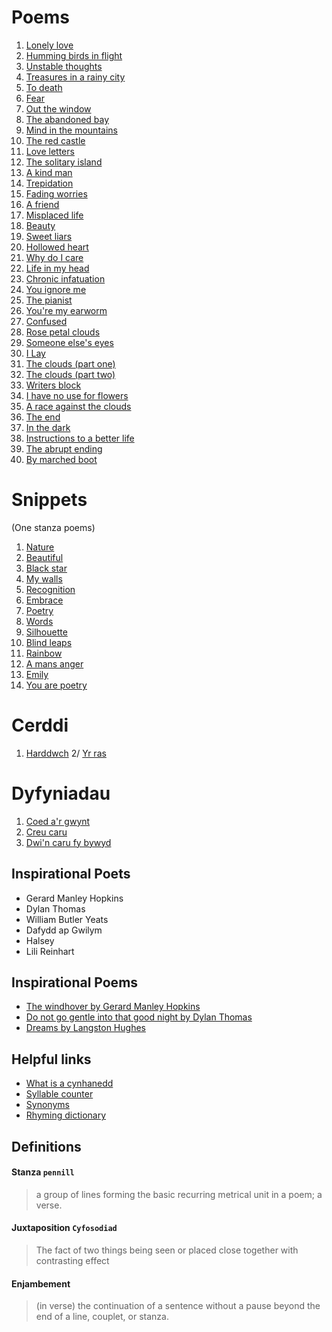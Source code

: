 # Poems

1. [Lonely love](/poems/Lonely%20love.txt)
2. [Humming birds in flight](/poems/Humming%20birds%20in%20flight.txt)
3. [Unstable thoughts](/poems/Unstable%20thoughts.txt)
4. [Treasures in a rainy city](/poems/Treasures%20in%20a%20rainy%20city.txt)
5. [To death](/poems/To%20death.txt)
6. [Fear](/poems/Fear.txt)
7. [Out the window](/poems/Out%20the%20window.txt)
8. [The abandoned bay](/poems/The%20abandoned%20bay.txt)
9. [Mind in the mountains](/poems/Mind%20in%20the%20mountains.txt)
10. [The red castle](/poems/The%20red%20castle.txt)
11. [Love letters](/poems/Love%20letters.txt)
12. [The solitary island](/poems/The%20solitary%20island.txt)
13. [A kind man](/poems/A%20kind%20man.txt)
14. [Trepidation](/poems/Trepidation.txt)
15. [Fading worries](/poems/Fading%20worries.txt)
16. [A friend](/poems/A%20friend.txt)
17. [Misplaced life](/poems/Misplaced%20life.txt)
18. [Beauty](/poems/Beauty.txt)
19. [Sweet liars](/poems/Sweet%20liars.txt)
20. [Hollowed heart](/poems/Hollowed%20heart.txt)
21. [Why do I care](/poems/Why%20do%20I%20care.txt)
22. [Life in my head](/poems/Life%20in%20my%20head.txt)
23. [Chronic infatuation](/poems/Chronic%20infatuation.txt)
24. [You ignore me](/poems/You%20ignore%20me.txt)
25. [The pianist](/poems/The%20pianist.txt)
26. [You're my earworm](/poems/You%27re%20my%20earworm.txt)
27. [Confused](/poems/Confused.txt)
28. [Rose petal clouds](/poems/Rose%20petal%20clouds.txt)
29. [Someone else's eyes](/poems/Someone%20else's%20eyes.txt)
30. [I Lay](/poems/I%20lay.txt)
31. [The clouds (part one)](/poems/The%20clouds%20part%20one.txt)
32. [The clouds (part two)](/poems/The%20clouds%20part%20two.txt)
33. [Writers block](/poems/Writers%20block.txt)
34. [I have no use for flowers](/poems/I%20have%20no%20use%20for%20flowers.txt)
35. [A race against the clouds](/poems/A%20race%20against%20the%20clouds.txt)
36. [The end](/poems/The%20end.txt)
37. [In the dark](/poems/In%20the%20dark.txt)
38. [Instructions to a better life](/poems/Instructions%20to%20a%20better%20life.txt)
39. [The abrupt ending](/poems/The%20abrupt%20ending.txt)
40. [By marched boot](/poems/By%20marched%20boot.txt)

# Snippets

(One stanza poems)

1. [Nature](/snippets/Nature.snippet.txt)
2. [Beautiful](/snippets/Beautiful.snippet.txt)
3. [Black star](/snippets/Black%20star.snippet.txt)
4. [My walls](/snippets/My%20walls.snippet.txt)
5. [Recognition](/snippets/Recognition.snippet.txt)
6. [Embrace](/snippets/Embrace.snippet.txt)
7. [Poetry](/snippets/Poetry.snippet.txt)
8. [Words](/snippets/Words.snippet.txt)
9. [Silhouette](/snippets/Silhouette.snippet.txt)
10. [Blind leaps](/snippets/Blind%20leaps.snippet.txt)
11. [Rainbow](/snippets/Rainbow.snippet.txt)
12. [A mans anger](/snippets/A%20mans%20anger.snippet.txt)
13. [Emily](/snippets/Emily.txt)
14. [You are poetry](/snippets/You%20are%20poetry.txt)

# Cerddi

1. [Harddwch](/cerddi/Harddwch.txt)
2/ [Yr ras](/cerddi/Yr%20ras.txt)

# Dyfyniadau

1. [Coed a'r gwynt](/dyfyniad/Coed%20a'r%20gwynt.dyfyniad.txt)
2. [Creu caru](dyfyniad/Creu%20caru.dyfyniad.txt)
3. [Dwi'n caru fy bywyd](/dyfniad/Dwi'n%20caru%20fy%20bywyd.txt)

## Inspirational Poets

- Gerard Manley Hopkins
- Dylan Thomas
- William Butler Yeats
- Dafydd ap Gwilym
- Halsey
- Lili Reinhart

## Inspirational Poems

- [The windhover by Gerard Manley Hopkins](https://www.poetryfoundation.org/poems/44402/the-windhover)
- [Do not go gentle into that good night by Dylan Thomas](https://poets.org/poem/do-not-go-gentle-good-night)
- [Dreams by Langston Hughes](https://www.poetryfoundation.org/poems/150995/dreams-5d767850da976)

## Helpful links

- [What is a cynhanedd](https://en.wikipedia.org/wiki/Cynghanedd)
- [Syllable counter](https://www.howmanysyllables.com/syllable_counter/)
- [Synonyms](https://www.thesaurus.com/)
- [Rhyming dictionary](https://www.rhymer.com/)

## Definitions

#### Stanza `pennill`

> a group of lines forming the basic recurring metrical unit in a poem; a verse.

#### Juxtaposition `Cyfosodiad`

> The fact of two things being seen or placed close together with contrasting effect

#### Enjambement

> (in verse) the continuation of a sentence without a pause beyond the end of a line, couplet, or stanza.
